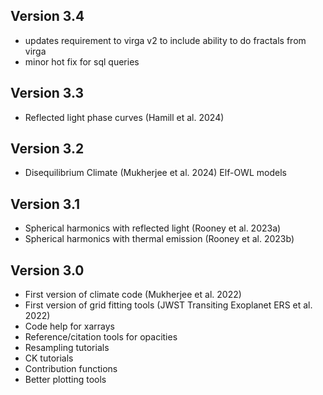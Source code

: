 Version 3.4
-----------
- updates requirement to virga v2 to include ability to do fractals from virga 
- minor hot fix for sql queries

Version 3.3
-----------
- Reflected light phase curves (Hamill et al. 2024) 

Version 3.2
-----------
- Disequilibrium Climate (Mukherjee et al. 2024) Elf-OWL models

Version 3.1 
--------------------------
- Spherical harmonics with reflected light (Rooney et al. 2023a)
- Spherical harmonics with thermal emission (Rooney et al. 2023b) 


Version 3.0
-----------
- First version of climate code (Mukherjee et al. 2022)
- First version of grid fitting tools (JWST Transiting Exoplanet ERS et al. 2022)
- Code help for xarrays
- Reference/citation tools for opacities
- Resampling tutorials
- CK tutorials 
- Contribution functions 
- Better plotting tools 
